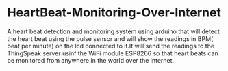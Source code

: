 # HeartBeat-Monitoring-Over-Internet
A heart beat detection and monitoring system using arduino that will detect the heart beat using the pulse sensor and will show the readings in BPM( beat per minute) on the lcd connected to it.It will send the readings to the ThingSpeak server usinf the WiFi module ESP8266 so that heart beats can be monitored from anywhere in the world over the internet. 
